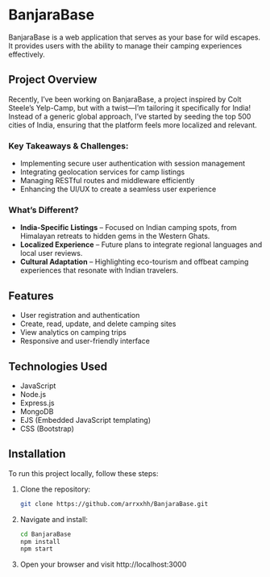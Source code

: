 # BanjaraBase
BanjaraBase is a web application that serves as your base for wild escapes. It provides users with the ability to manage their camping experiences effectively. 

## Project Overview

Recently, I’ve been working on BanjaraBase, a project inspired by Colt Steele’s Yelp-Camp, but with a twist—I’m tailoring it specifically for India! Instead of a generic global approach, I’ve started by seeding the top 500 cities of India, ensuring that the platform feels more localized and relevant.

### Key Takeaways & Challenges:

-  Implementing secure user authentication with session management
-  Integrating geolocation services for camp listings
-  Managing RESTful routes and middleware efficiently
-  Enhancing the UI/UX to create a seamless user experience

### What’s Different?

-  **India-Specific Listings** – Focused on Indian camping spots, from Himalayan retreats to hidden gems in the Western Ghats.
-  **Localized Experience** – Future plans to integrate regional languages and local user reviews.
-  **Cultural Adaptation** – Highlighting eco-tourism and offbeat camping experiences that resonate with Indian travelers.

## Features

- User registration and authentication
- Create, read, update, and delete camping sites
- View analytics on camping trips
- Responsive and user-friendly interface

## Technologies Used

- JavaScript
- Node.js
- Express.js
- MongoDB
- EJS (Embedded JavaScript templating)
- CSS (Bootstrap)

## Installation

To run this project locally, follow these steps:

1. Clone the repository:
   ```bash
   git clone https://github.com/arrxxhh/BanjaraBase.git
2. Navigate and install:
   ```bash
   cd BanjaraBase
   npm install
   npm start

3. Open your browser and visit http://localhost:3000


